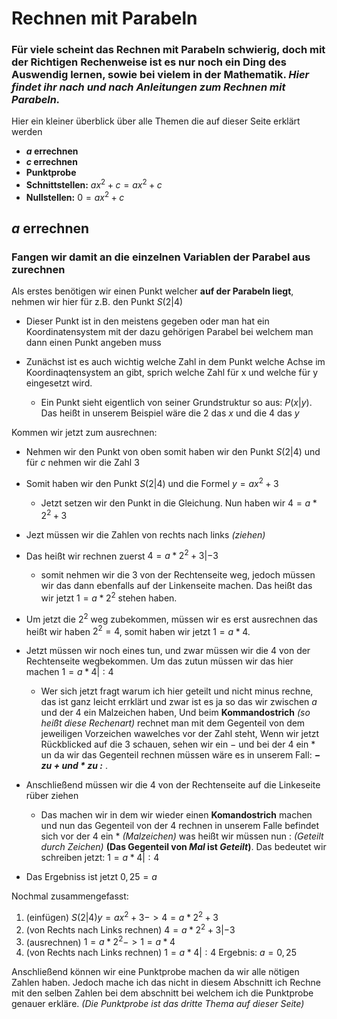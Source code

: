 # Rechnen mit Parabeln 

### Für viele scheint das Rechnen mit Parabeln schwierig, doch mit der Richtigen Rechenweise ist es nur noch ein Ding des Auswendig lernen, sowie bei vielem in der Mathematik. *Hier findet ihr nach und nach Anleitungen zum Rechnen mit Parabeln.*

Hier ein kleiner überblick über alle Themen die auf dieser Seite erklärt werden 

- **$a$ errechnen**
- **$c$ errechnen**
- **Punktprobe** 
- **Schnittstellen:** $ax^2 + c = ax^2 +c$
- **Nullstellen:** $0 = ax^2 + c$

## $a$ errechnen

### Fangen wir damit an die einzelnen Variablen der Parabel aus zurechnen

Als erstes benötigen wir einen Punkt welcher **auf der Parabeln liegt**, nehmen wir hier für z.B. den Punkt $S(2|4)$

- Dieser Punkt ist in den meistens gegeben oder man hat ein Koordinatensystem mit der dazu gehörigen Parabel bei welchem man dann einen Punkt angeben muss 

- Zunächst ist es auch wichtig welche Zahl in dem Punkt welche Achse im Koordinaqtensystem an gibt, sprich welche Zahl für x und welche für y eingesetzt wird. 
    - Ein Punkt sieht eigentlich von seiner Grundstruktur so aus: $P(x|y)$. Das heißt in unserem Beispiel wäre die $2$ das $x$ und die $4$ das $y$ 

Kommen wir jetzt zum ausrechnen:


- Nehmen wir den Punkt von oben somit haben wir den Punkt $S(2|4)$ und für $c$ nehmen wir die Zahl $3$

- Somit haben wir den Punkt $S(2|4)$ und die Formel $y = ax^2 +3$
    - Jetzt setzen wir den Punkt in die Gleichung. Nun haben wir $4 = a * 2^2 + 3$ 

- Jezt müssen wir die Zahlen von rechts nach links *(ziehen)* 

- Das heißt wir rechnen zuerst $4 = a * 2^2 + 3  |-3$
    - somit nehmen wir die 3 von der Rechtenseite weg, jedoch müssen wir das dann ebenfalls auf der Linkenseite machen. Das heißt das wir jetzt $1 = a * 2^2$ stehen haben.

- Um jetzt die $2^2$ weg zubekommen, müssen wir es erst ausrechnen das heißt wir haben $2^2 = 4$, somit haben wir jetzt $1 = a * 4$.

- Jetzt müssen wir noch eines tun, und zwar müssen wir die $4$ von der Rechtenseite wegbekommen. Um das zutun müssen wir das hier machen $1 = a * 4 |:4$
    - Wer sich jetzt fragt warum ich hier geteilt und nicht minus rechne, das ist ganz leicht errklärt und zwar ist  es ja so das wir zwischen $a$ und der $4$ ein Malzeichen haben, Und beim **Kommandostrich** *(so heißt diese Rechenart)* rechnet man mit dem Gegenteil von dem jeweiligen Vorzeichen wawelches vor der Zahl steht, Wenn wir jetzt Rückblicked auf die $3$ schauen, sehen wir ein $-$ und bei der $4$ ein $*$ un da wir das Gegenteil rechnen müssen wäre es in unserem Fall: ***$-$ zu $+$ und $*$ zu $:$*** .

- Anschließend müssen wir die 4 von der Rechtenseite auf die Linkeseite rüber ziehen 
    - Das machen wir in dem wir wieder einen **Komandostrich** machen und nun das Gegenteil von der 4 rechnen in unserem Falle befindet sich vor der $4$ ein $*$ *(Malzeichen)* was heißt wir müssen nun $:$ *(Geteilt durch  Zeichen)* **(Das Gegenteil von *Mal* ist *Geteilt*)**. Das bedeutet wir schreiben jetzt: $1 = a * 4 | :4$

- Das Ergebniss ist jetzt $0,25 = a$

Nochmal zusammengefasst:

1. (einfügen) $S(2|4) y = ax^2 + 3 -> 4 = a * 2^2 + 3$
2. (von Rechts nach Links rechnen) $4 = a * 2^2 + 3|-3$
3. (ausrechnen) $1 = a * 2^2 -> 1 = a * 4$
4. (von Rechts nach Links rechnen) $1 = a * 4 |:4$
Ergebnis: $a = 0,25$

Anschließend können wir eine Punktprobe machen da wir alle nötigen Zahlen haben. Jedoch mache ich das nicht in diesem Abschnitt ich Rechne mit den selben Zahlen bei dem abschnitt bei welchem ich die Punktprobe genauer erkläre. *(Die Punktprobe ist das dritte Thema auf dieser Seite)*



 